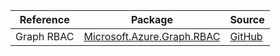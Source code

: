 | Reference | Package | Source |
|---|---|---|
|Graph RBAC|[Microsoft.Azure.Graph.RBAC](https://www.nuget.org/packages/Microsoft.Azure.Graph.RBAC)|[GitHub](https://github.com/Azure/azure-sdk-for-net/blob/main/)|
